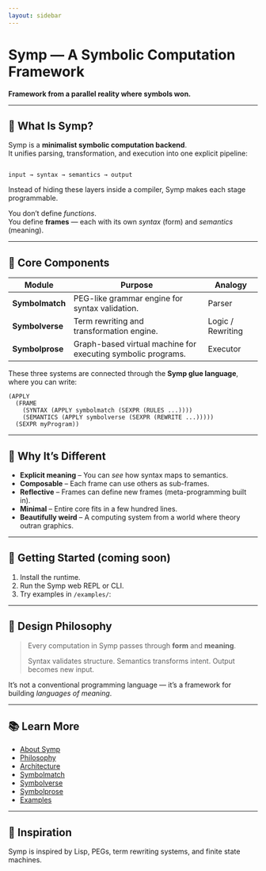 ```yaml
---
layout: sidebar
---
```


# Symp — A Symbolic Computation Framework

**Framework from a parallel reality where symbols won.**

---

## 🧩 What Is Symp?

Symp is a **minimalist symbolic computation backend**.  
It unifies parsing, transformation, and execution into one explicit pipeline:

```

input → syntax → semantics → output

````

Instead of hiding these layers inside a compiler, Symp makes each stage programmable.

You don’t define *functions*.  
You define **frames** — each with its own *syntax* (form) and *semantics* (meaning).

---

## 🧠 Core Components

| Module | Purpose | Analogy |
|---------|----------|----------|
| **Symbolmatch** | PEG-like grammar engine for syntax validation. | Parser |
| **Symbolverse** | Term rewriting and transformation engine. | Logic / Rewriting |
| **Symbolprose** | Graph-based virtual machine for executing symbolic programs. | Executor |

These three systems are connected through the **Symp glue language**,  
where you can write:

```
(APPLY
  (FRAME
    (SYNTAX (APPLY symbolmatch (SEXPR (RULES ...))))
    (SEMANTICS (APPLY symbolverse (SEXPR (REWRITE ...)))))
  (SEXPR myProgram))
````

---

## 🔮 Why It’s Different

* **Explicit meaning** – You can *see* how syntax maps to semantics.
* **Composable** – Each frame can use others as sub-frames.
* **Reflective** – Frames can define new frames (meta-programming built in).
* **Minimal** – Entire core fits in a few hundred lines.
* **Beautifully weird** – A computing system from a world where theory outran graphics.

---

## 🚀 Getting Started (coming soon)

1. Install the runtime.
2. Run the Symp web REPL or CLI.
3. Try examples in `/examples/`:

---

## 🧬 Design Philosophy

> Every computation in Symp passes through **form** and **meaning**.
>
> Syntax validates structure.
> Semantics transforms intent.
> Output becomes new input.

It’s not a conventional programming language —
it’s a framework for building *languages of meaning*.

---

## 📚 Learn More

* [About Symp](docs/symp.md)
* [Philosophy](docs/philosophy.md)
* [Architecture](docs/architecture.md)
* [Symbolmatch](docs/symbolmatch.md)
* [Symbolverse](docs/symbolverse.md)
* [Symbolprose](docs/symbolprose.md)
* [Examples](docs/examples.md)

---

## 🖤 Inspiration

Symp is inspired by Lisp, PEGs, term rewriting systems, and finite state machines.

